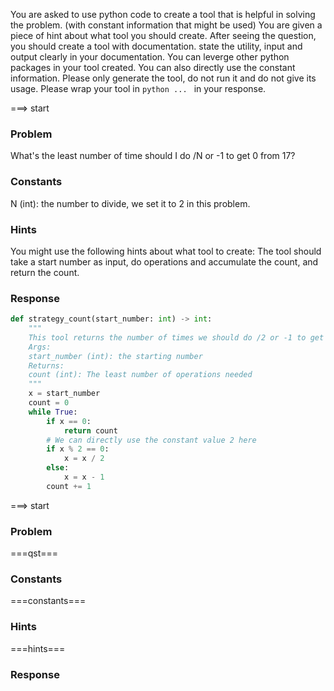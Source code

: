 You are asked to use python code to create a tool that is helpful in solving the problem. (with constant information that might be used)
You are given a piece of hint about what tool you should create.
After seeing the question, you should create a tool with documentation. state the utility, input and output clearly in your documentation.
You can leverge other python packages in your tool created. You can also directly use the constant information.
Please only generate the tool, do not run it and do not give its usage.
Please wrap your tool in ```python ... ``` in your response.

===> start
### Problem
What's the least number of time should I do /N or -1 to get 0 from 17?
### Constants
N (int): the number to divide, we set it to 2 in this problem.
### Hints
You might use the following hints about what tool to create:
The tool should take a start number as input, do operations and accumulate the count, and return the count.
### Response
```python
def strategy_count(start_number: int) -> int:
    """
    This tool returns the number of times we should do /2 or -1 to get 0 from start_number.
    Args:
    start_number (int): the starting number
    Returns:
    count (int): The least number of operations needed
    """
    x = start_number
    count = 0
    while True:
        if x == 0:
            return count
        # We can directly use the constant value 2 here
        if x % 2 == 0:
            x = x / 2
        else:
            x = x - 1
        count += 1
```

===> start
### Problem
===qst===
### Constants
===constants===
### Hints
===hints===
### Response